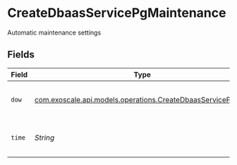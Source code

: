 # CreateDbaasServicePgMaintenance

Automatic maintenance settings


## Fields

| Field                                                                                                            | Type                                                                                                             | Required                                                                                                         | Description                                                                                                      |
| ---------------------------------------------------------------------------------------------------------------- | ---------------------------------------------------------------------------------------------------------------- | ---------------------------------------------------------------------------------------------------------------- | ---------------------------------------------------------------------------------------------------------------- |
| `dow`                                                                                                            | [com.exoscale.api.models.operations.CreateDbaasServicePgDow](../../models/operations/CreateDbaasServicePgDow.md) | :heavy_check_mark:                                                                                               | Day of week for installing updates                                                                               |
| `time`                                                                                                           | *String*                                                                                                         | :heavy_check_mark:                                                                                               | Time for installing updates, UTC                                                                                 |